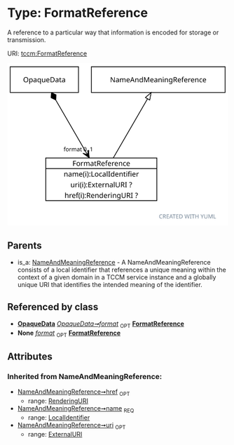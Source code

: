 
# Type: FormatReference


A reference to a particular way that information is encoded for storage or transmission.

URI: [tccm:FormatReference](https://hotecosystem.org/tccm/FormatReference)


![img](images/FormatReference.svg)

## Parents

 *  is_a: [NameAndMeaningReference](NameAndMeaningReference.md) - A NameAndMeaningReference consists of a local identifier that references a unique meaning within the context of a given domain in a TCCM service instance and a globally unique URI that identifies the intended meaning of the identifier.

## Referenced by class

 *  **[OpaqueData](OpaqueData.md)** *[OpaqueData➞format](OpaqueData_format.md)*  <sub>OPT</sub>  **[FormatReference](FormatReference.md)**
 *  **None** *[format](format.md)*  <sub>OPT</sub>  **[FormatReference](FormatReference.md)**

## Attributes


### Inherited from NameAndMeaningReference:

 * [NameAndMeaningReference➞href](NameAndMeaningReference_href.md)  <sub>OPT</sub>
    * range: [RenderingURI](types/RenderingURI.md)
 * [NameAndMeaningReference➞name](NameAndMeaningReference_name.md)  <sub>REQ</sub>
    * range: [LocalIdentifier](types/LocalIdentifier.md)
 * [NameAndMeaningReference➞uri](NameAndMeaningReference_uri.md)  <sub>OPT</sub>
    * range: [ExternalURI](types/ExternalURI.md)
